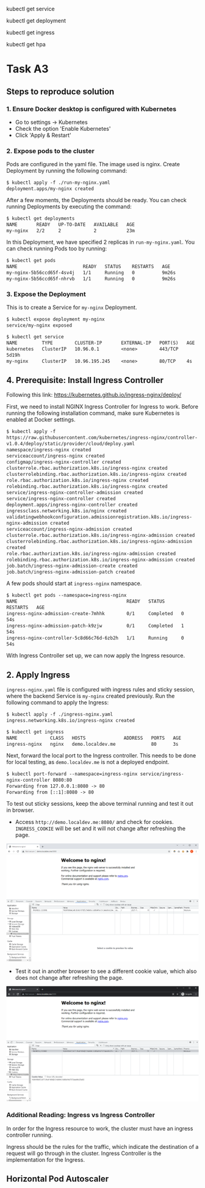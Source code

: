 kubectl get service

kubectl get deployment

kubectl get ingress

kubectl get hpa



# Task A3

## Steps to reproduce solution

### 1. Ensure Docker desktop is configured with Kubernetes

- Go to settings &#8594; Kubernetes
- Check the option 'Enable Kubernetes'
- Click 'Apply & Restart'

### 2. Expose pods to the cluster

Pods are configured in the yaml file. The image used is nginx. Create Deployment by running the following command:

```
$ kubectl apply -f ./run-my-nginx.yaml
deployment.apps/my-nginx created
```

After a few moments, the Deployments should be ready. You can check running Deployments by executing the command:

```
$ kubectl get deployments
NAME       READY   UP-TO-DATE   AVAILABLE   AGE
my-nginx   2/2     2            2           23m
```

In this Deployment, we have specified 2 replicas in `run-my-nginx.yaml`. You can check running Pods too by running:

```
$ kubectl get pods
NAME                        READY   STATUS    RESTARTS   AGE
my-nginx-5b56ccd65f-4sv4j   1/1     Running   0          9m26s
my-nginx-5b56ccd65f-nhrvb   1/1     Running   0          9m26s
```

### 3. Expose the Deployment

This is to create a Service for `my-nginx` Deployment.

```
$ kubectl expose deployment my-nginx
service/my-nginx exposed
```

```
$ kubectl get service
NAME         TYPE        CLUSTER-IP       EXTERNAL-IP   PORT(S)   AGE
kubernetes   ClusterIP   10.96.0.1        <none>        443/TCP   5d19h
my-nginx     ClusterIP   10.96.195.245    <none>        80/TCP    4s
```

## 4. Prerequisite: Install Ingress Controller

Following this link: https://kubernetes.github.io/ingress-nginx/deploy/

First, we need to install NGINX Ingress Controller for Ingress to work. Before running the following installation command, make sure Kubernetes is enabled at Docker settings.

```
$ kubectl apply -f https://raw.githubusercontent.com/kubernetes/ingress-nginx/controller-v1.0.4/deploy/static/provider/cloud/deploy.yaml
namespace/ingress-nginx created
serviceaccount/ingress-nginx created
configmap/ingress-nginx-controller created
clusterrole.rbac.authorization.k8s.io/ingress-nginx created
clusterrolebinding.rbac.authorization.k8s.io/ingress-nginx created
role.rbac.authorization.k8s.io/ingress-nginx created
rolebinding.rbac.authorization.k8s.io/ingress-nginx created
service/ingress-nginx-controller-admission created
service/ingress-nginx-controller created
deployment.apps/ingress-nginx-controller created
ingressclass.networking.k8s.io/nginx created
validatingwebhookconfiguration.admissionregistration.k8s.io/ingress-nginx-admission created
serviceaccount/ingress-nginx-admission created
clusterrole.rbac.authorization.k8s.io/ingress-nginx-admission created
clusterrolebinding.rbac.authorization.k8s.io/ingress-nginx-admission created
role.rbac.authorization.k8s.io/ingress-nginx-admission created
rolebinding.rbac.authorization.k8s.io/ingress-nginx-admission created
job.batch/ingress-nginx-admission-create created
job.batch/ingress-nginx-admission-patch created
```

A few pods should start at `ingress-nginx` namespace.

```
$ kubectl get pods --namespace=ingress-nginx
NAME                                        READY   STATUS      RESTARTS   AGE
ingress-nginx-admission-create-7mhhk        0/1     Completed   0          54s
ingress-nginx-admission-patch-k9zjw         0/1     Completed   1          54s
ingress-nginx-controller-5c8d66c76d-6zb2h   1/1     Running     0          54s
```

With Ingress Controller set up, we can now apply the Ingress resource.

## 2. Apply Ingress

`ingress-nginx.yaml` file is configured with ingress rules and sticky session, where the backend Service is `my-nginx` created previously. Run the following command to apply the Ingress:

```
$ kubectl apply -f ./ingress-nginx.yaml
ingress.networking.k8s.io/ingress-nginx created
```

```
$ kubectl get ingress
NAME            CLASS   HOSTS              ADDRESS   PORTS   AGE
ingress-nginx   nginx   demo.localdev.me             80      3s
```

Next, forward the local port to the Ingress controller. This needs to be done for local testing, as `demo.localdev.me` is not a deployed endpoint.

```
$ kubectl port-forward --namespace=ingress-nginx service/ingress-nginx-controller 8080:80
Forwarding from 127.0.0.1:8080 -> 80
Forwarding from [::1]:8080 -> 80
```

To test out sticky sessions, keep the above terminal running and test it out in browser.

- Access `http://demo.localdev.me:8080/` and check for cookies. `INGRESS_COOKIE` will be set and it will not change after refreshing the page.

![alt text](./nginx1.png)

- Test it out in another browser to see a different cookie value, which also does not change after refreshing the page.

![alt text](./nginx2.png)


### Additional Reading: Ingress vs Ingress Controller

In order for the Ingress resource to work, the cluster must have an ingress controller running.

Ingress should be the rules for the traffic, which indicate the destination of a request will go through in the cluster. Ingress Controller is the implementation for the Ingress.

## Horizontal Pod Autoscaler